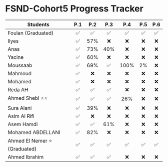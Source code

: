 # FSND-Cohort5 Progress Tracker

| Students           | P.1 | P.2 | P.3 | P.4 | P.5 | P.6 |
| ------------------ |:---:|:---:|:---:|:---:|:---:|:---:|
| Foulan (Graduated) | ✅   | ✅  | ✅ | ✅ | ✅  | ✅   |
| Ilyes              | ✅   | 57% | ❌ | ❌ | ❌  | ❌   |
| Anas               | ✅   | 73% | 40%| ❌ | ❌  | ❌   |
| Yacine             | ✅   | 60%  | ❌ | ❌ | ❌  |  ❌   |
| Moussaab            | ✅   | 69%  | ✅ | 100% | 2%  |  ❌   |
| Mahmoud            | ✅   | ❌  | ❌ | ❌ | ❌  |   ❌  |
| Mohamed            | ✅   | ❌  | ❌ | ❌ | ❌  |  ❌   |
| Reda AH            | ✅   | ✅ | ✅ | ❌ | ❌  |  ❌   |
| Ahmed Shebl   ⭐️⭐️   | ✅   | ✅  | ✅ | 26% | ❌  |   ❌  |
| Sura Alani         | ✅   |  39% | ❌ | ❌ | ❌  |   ❌  |
| Asim Al Rifi       | ✅   | ❌  | ❌ | ❌ | ❌  |   ❌  |
| Asem Hamdi         | ✅   | ✅  | 61% | ❌ | ❌  |   ❌  |
| Mohamed ABDELLANI  | ✅   | 82%  | ❌ | ❌ | ❌  |   ❌  |
| Ahmed El Nemer ⭐️ (Graduated) | ✅   | ✅  | ✅  | ✅ | ✅  |   ✅  |
| Ahmed Ibrahim      | ✅   | ✅ | ✅ | ❌ | ❌  |  ❌   |


